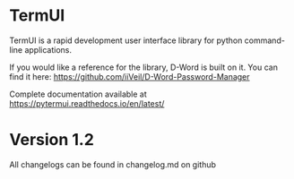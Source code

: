 # TermUI

TermUI is a rapid development user interface library for python command-line applications.

If you would like a reference for the library, D-Word is built on it. You can find it here: https://github.com/iiVeil/D-Word-Password-Manager

Complete documentation available at https://pytermui.readthedocs.io/en/latest/

# Version 1.2

All changelogs can be found in changelog.md on github